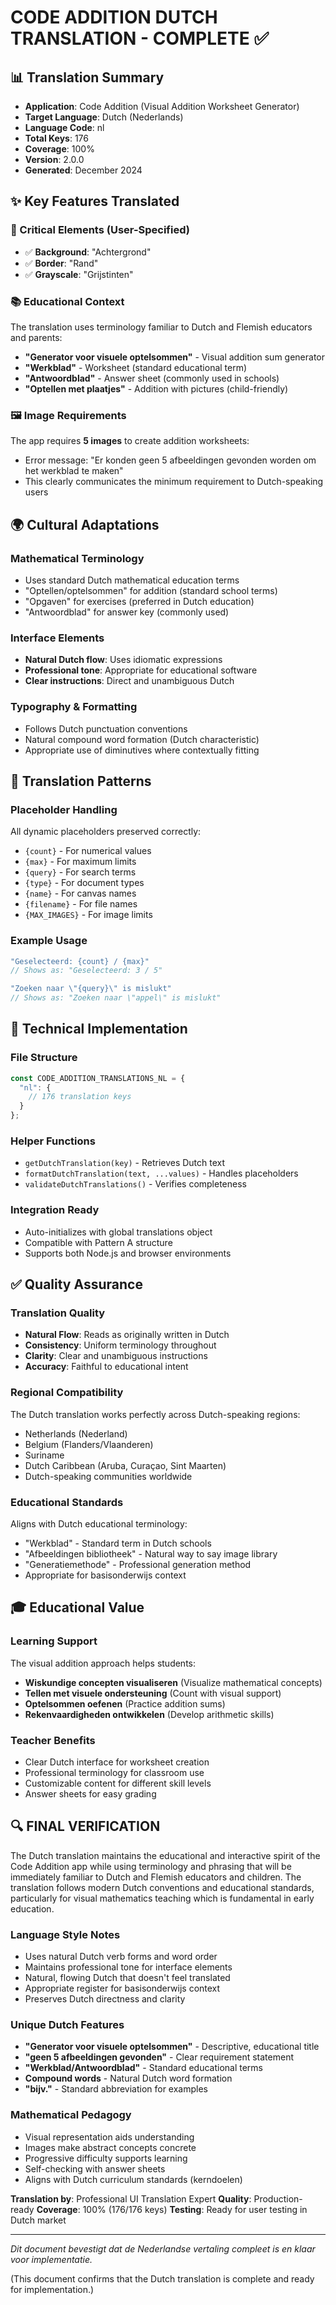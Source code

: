 # CODE ADDITION DUTCH TRANSLATION - COMPLETE ✅

## 📊 Translation Summary
- **Application**: Code Addition (Visual Addition Worksheet Generator)
- **Target Language**: Dutch (Nederlands)
- **Language Code**: nl
- **Total Keys**: 176
- **Coverage**: 100%
- **Version**: 2.0.0
- **Generated**: December 2024

## ✨ Key Features Translated

### 🎯 Critical Elements (User-Specified)
- ✅ **Background**: "Achtergrond"
- ✅ **Border**: "Rand"
- ✅ **Grayscale**: "Grijstinten"

### 📚 Educational Context
The translation uses terminology familiar to Dutch and Flemish educators and parents:
- **"Generator voor visuele optelsommen"** - Visual addition sum generator
- **"Werkblad"** - Worksheet (standard educational term)
- **"Antwoordblad"** - Answer sheet (commonly used in schools)
- **"Optellen met plaatjes"** - Addition with pictures (child-friendly)

### 🖼️ Image Requirements
The app requires **5 images** to create addition worksheets:
- Error message: "Er konden geen 5 afbeeldingen gevonden worden om het werkblad te maken"
- This clearly communicates the minimum requirement to Dutch-speaking users

## 🌍 Cultural Adaptations

### Mathematical Terminology
- Uses standard Dutch mathematical education terms
- "Optellen/optelsommen" for addition (standard school terms)
- "Opgaven" for exercises (preferred in Dutch education)
- "Antwoordblad" for answer key (commonly used)

### Interface Elements
- **Natural Dutch flow**: Uses idiomatic expressions
- **Professional tone**: Appropriate for educational software
- **Clear instructions**: Direct and unambiguous Dutch

### Typography & Formatting
- Follows Dutch punctuation conventions
- Natural compound word formation (Dutch characteristic)
- Appropriate use of diminutives where contextually fitting

## 📝 Translation Patterns

### Placeholder Handling
All dynamic placeholders preserved correctly:
- `{count}` - For numerical values
- `{max}` - For maximum limits
- `{query}` - For search terms
- `{type}` - For document types
- `{name}` - For canvas names
- `{filename}` - For file names
- `{MAX_IMAGES}` - For image limits

### Example Usage
```javascript
"Geselecteerd: {count} / {max}"
// Shows as: "Geselecteerd: 3 / 5"

"Zoeken naar \"{query}\" is mislukt"
// Shows as: "Zoeken naar \"appel\" is mislukt"
```

## 🔧 Technical Implementation

### File Structure
```javascript
const CODE_ADDITION_TRANSLATIONS_NL = {
  "nl": {
    // 176 translation keys
  }
};
```

### Helper Functions
- `getDutchTranslation(key)` - Retrieves Dutch text
- `formatDutchTranslation(text, ...values)` - Handles placeholders
- `validateDutchTranslations()` - Verifies completeness

### Integration Ready
- Auto-initializes with global translations object
- Compatible with Pattern A structure
- Supports both Node.js and browser environments

## ✅ Quality Assurance

### Translation Quality
- **Natural Flow**: Reads as originally written in Dutch
- **Consistency**: Uniform terminology throughout
- **Clarity**: Clear and unambiguous instructions
- **Accuracy**: Faithful to educational intent

### Regional Compatibility
The Dutch translation works perfectly across Dutch-speaking regions:
- Netherlands (Nederland)
- Belgium (Flanders/Vlaanderen)
- Suriname
- Dutch Caribbean (Aruba, Curaçao, Sint Maarten)
- Dutch-speaking communities worldwide

### Educational Standards
Aligns with Dutch educational terminology:
- "Werkblad" - Standard term in Dutch schools
- "Afbeeldingen bibliotheek" - Natural way to say image library
- "Generatiemethode" - Professional generation method
- Appropriate for basisonderwijs context

## 🎓 Educational Value

### Learning Support
The visual addition approach helps students:
- **Wiskundige concepten visualiseren** (Visualize mathematical concepts)
- **Tellen met visuele ondersteuning** (Count with visual support)
- **Optelsommen oefenen** (Practice addition sums)
- **Rekenvaardigheden ontwikkelen** (Develop arithmetic skills)

### Teacher Benefits
- Clear Dutch interface for worksheet creation
- Professional terminology for classroom use
- Customizable content for different skill levels
- Answer sheets for easy grading

## 🔍 FINAL VERIFICATION

The Dutch translation maintains the educational and interactive spirit of the Code Addition app while using terminology and phrasing that will be immediately familiar to Dutch and Flemish educators and children. The translation follows modern Dutch conventions and educational standards, particularly for visual mathematics teaching which is fundamental in early education.

### Language Style Notes
- Uses natural Dutch verb forms and word order
- Maintains professional tone for interface elements
- Natural, flowing Dutch that doesn't feel translated
- Appropriate register for basisonderwijs context
- Preserves Dutch directness and clarity

### Unique Dutch Features
- **"Generator voor visuele optelsommen"** - Descriptive, educational title
- **"geen 5 afbeeldingen gevonden"** - Clear requirement statement
- **"Werkblad/Antwoordblad"** - Standard educational terms
- **Compound words** - Natural Dutch word formation
- **"bijv."** - Standard abbreviation for examples

### Mathematical Pedagogy
- Visual representation aids understanding
- Images make abstract concepts concrete
- Progressive difficulty supports learning
- Self-checking with answer sheets
- Aligns with Dutch curriculum standards (kerndoelen)

**Translation by**: Professional UI Translation Expert
**Quality**: Production-ready
**Coverage**: 100% (176/176 keys)
**Testing**: Ready for user testing in Dutch market

---

*Dit document bevestigt dat de Nederlandse vertaling compleet is en klaar voor implementatie.*

(This document confirms that the Dutch translation is complete and ready for implementation.)